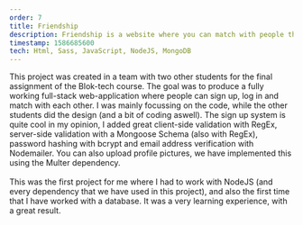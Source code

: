 ```yaml
---
order: 7
title: Friendship
description: Friendship is a website where you can match with people that have the same interests, it is a fully working web-application where you can register, and match with users. Friendship automatically suggests other people based different aspects.
timestamp: 1586685600
tech: Html, Sass, JavaScript, NodeJS, MongoDB
---
```


This project was created in a team with two other students for the final assignment of the Blok-tech course. The goal was to produce a fully working full-stack web-application where people can sign up, log in and match with each other. I was mainly focussing on the code, while the other students did the design (and a bit of coding aswell). The sign up system is quite cool in my opinion, I added great client-side validation with RegEx, server-side validation with a Mongoose Schema (also with RegEx), password hashing with bcrypt and email address verification with Nodemailer. You can also upload profile pictures, we have implemented this using the Multer dependency.  
&nbsp;  
This was the first project for me where I had to work with NodeJS (and every dependency that we have used in this project), and also the first time that I have worked with a database. It was a very learning experience, with a great result.
